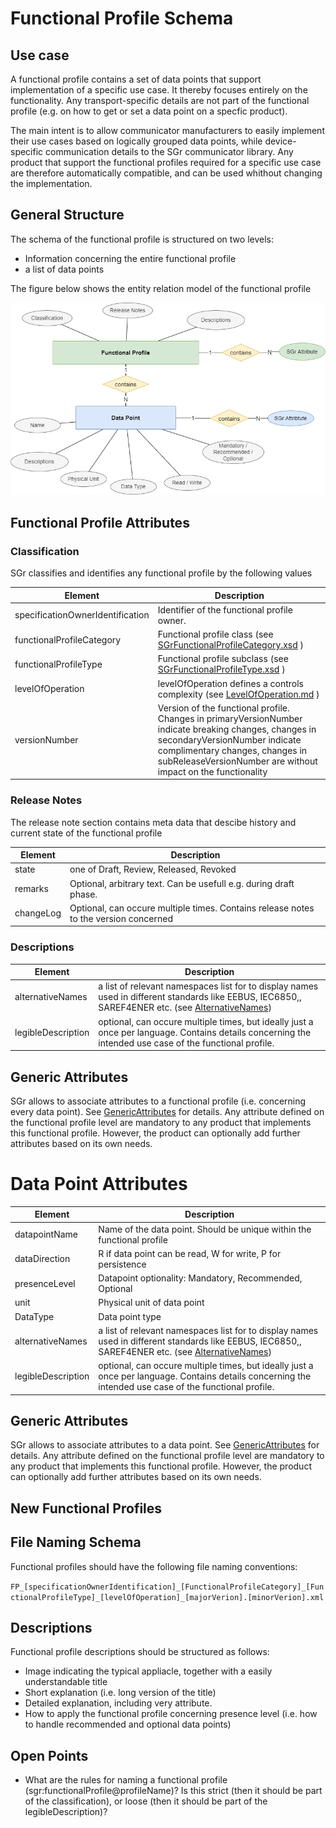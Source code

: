 # Functional Profile Schema

## Use case

A functional profile contains a set of data points that support implementation of a specific use case. It thereby
focuses entirely on the functionality. Any transport-specific details are not part of the functional profile (e.g.
on how to get or set a data point on a specfic product).

The main intent is to allow communicator manufacturers to easily implement their use cases based on logically grouped data points, while device-specific communication details to the SGr communicator library. Any product that support the functional profiles required for a specific use case are therefore  automatically compatible, and can be used whithout changing the implementation.

## General Structure
The schema of the functional profile is structured on two levels:
- Information concerning the entire functional profile
- a list of data points

The figure below shows the entity relation model of the functional profile

![Functional Profile Entity Relation](functionalProfile.drawio.png)

## Functional Profile Attributes

### Classification
SGr classifies and identifies any functional profile by the following values

| Element               | Description |
|-----------------------|-------------|
| specificationOwnerIdentification          | Identifier of the functional profile owner. |
| functionalProfileCategory | Functional profile class (see [SGrFunctionalProfileCategory.xsd](/SchemaDatabase/SGr/Generic/SGrFunctionalProfileCategory.xsd) ) |
| functionalProfileType       | Functional profile subclass (see [SGrFunctionalProfileType.xsd](/SchemaDatabase/SGr/Generic/SGrFunctionalProfileType.xsd) ) |
| levelOfOperation   | levelOfOperation defines a controls complexity  (see [LevelOfOperation.md](LevelOfOperation.md) ) |
| versionNumber         | Version of the functional profile. Changes in primaryVersionNumber indicate breaking changes, changes in secondaryVersionNumber indicate complimentary changes, changes in subReleaseVersionNumber are without impact on the functionality | 

### Release Notes
The release note section contains meta data that descibe history and current state of the functional profile

| Element   | Description |
|-----------|-------------|
| state     | one of Draft, Review, Released, Revoked |
| remarks   |  Optional, arbitrary text. Can be usefull e.g. during draft phase. |
| changeLog | Optional, can occure multiple times. Contains release notes to the version concerned |

### Descriptions
| Element     | Description |
|-------------|-------------|
| alternativeNames  | a list of relevant namespaces list for to display names used in different standards like EEBUS, IEC6850,, SAREF4ENER etc. (see [AlternativeNames](AlternativeNames.md))|
| legibleDescription | optional, can occure multiple times, but ideally just a once per language. Contains details concerning the intended use case of the functional profile. |

## Generic Attributes
SGr allows to associate attributes to a functional profile (i.e. concerning every data point). See [GenericAttributes](GenericAttributes.md) for details. Any attribute defined on the functional profile level are mandatory to any product that implements this functional profile. However, the product can optionally add further attributes based on its own needs.

# Data Point Attributes
| Element     | Description |
|-------------|-------------|
| datapointName | Name of the data point. Should be unique within the functional profile |
| dataDirection | R if data point can be read, W for write, P for persistence |
| presenceLevel | Datapoint optionality: Mandatory, Recommended, Optional |
| unit | Physical unit of data point |
| DataType |  Data point type|
| alternativeNames | a list of relevant namespaces list for to display names used in different standards like EEBUS, IEC6850,, SAREF4ENER etc. (see [AlternativeNames](AlternativeNames.md))|
| legibleDescription | optional, can occure multiple times, but ideally just a once per language. Contains details concerning the intended use case of the functional profile. |

## Generic Attributes
SGr allows to associate attributes to a data point. See [GenericAttributes](GenericAttributes.md) for details.
Any attribute defined on the functional profile level are mandatory to any product that implements this functional profile. However, the product can optionally add further attributes based on its own needs.

## New Functional Profiles

## File Naming Schema
Functional profiles should have the following file naming conventions:

`FP_[specificationOwnerIdentification]_[FunctionalProfileCategory]_[FunctionalProfileType]_[levelOfOperation]_[majorVerion].[minorVerion].xml`

## Descriptions
Functional profile descriptions should be structured as follows:
- Image indicating the typical appliacle, together with a easily understandable title
- Short explanation (i.e. long version of the title)
- Detailed explanation, including very attribute.
- How to apply the functional profile concerning presence level (i.e. how to handle recommended and optional data points)

## Open Points
- What are the rules for naming a functional profile (sgr:functionalProfile@profileName)? Is this strict (then it should be part of the classification), or loose (then it should be part of the legibleDescription)?
